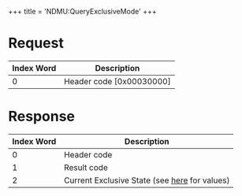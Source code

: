 +++
title = 'NDMU:QueryExclusiveMode'
+++

# Request

| Index Word | Description                |
|------------|----------------------------|
| 0          | Header code \[0x00030000\] |

# Response

| Index Word | Description                                                              |
|------------|--------------------------------------------------------------------------|
| 0          | Header code                                                              |
| 1          | Result code                                                              |
| 2          | Current Exclusive State (see [here](NDM_Services "wikilink") for values) |

